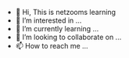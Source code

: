 - 👋 Hi, This is netzooms learning 
- 👀 I’m interested in ...
- 🌱 I’m currently learning ...
- 💞️ I’m looking to collaborate on ...
- 📫 How to reach me ...

<!---
hbapenteng/hbapenteng is a ✨ special ✨ repository because its `README.md` (this file) appears on your GitHub profile.
You can click the Preview link to take a look at your changes.
--->
